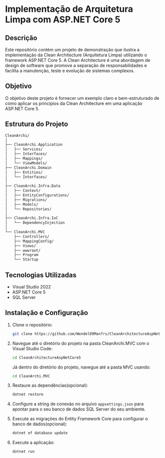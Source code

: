 # Implementação de Arquitetura Limpa com ASP.NET Core 5

## Descrição

Este repositório contém um projeto de demonstração que ilustra a implementação da Clean Architecture (Arquitetura Limpa) utilizando o framework ASP.NET Core 5. A Clean Architecture é uma abordagem de design de software que promove a separação de responsabilidades e facilita a manutenção, teste e evolução de sistemas complexos.

## Objetivo

O objetivo deste projeto é fornecer um exemplo claro e bem-estruturado de como aplicar os princípios da Clean Architecture em uma aplicação ASP.NET Core 5. 

## Estrutura do Projeto
```bash
CleanArchi/
│
├── CleanArchi.Application
│   ├── Services/
│   ├── Interfaces/
│   ├── Mappings/
│   └── ViewModels/
├── CleanArchi.Domain
│   ├── Entities/
│   └── Interfaces/
│
├── CleanArchi.Infra.Data
│   ├── Context/
│   ├── EntityConfigurations/
│   ├── Migrations/
│   ├── Models/
│   └── Repositories/
│
├── CleanArchi.Infra.IoC
│   └── DependencyInjection
│
└── CleanArchi.MVC
    ├── Controllers/
    ├── MappingConfig/
    ├── Views/
    ├── wwwroot/
    ├── Program
    └── Startup

 ```

## Tecnologias Utilizadas

- Visual Studio 2022
- ASP.NET Core 5
- SQL Server 

## Instalação e Configuração

1. Clone o repositório:
    ```bash
    git clone https://github.com/Wendel09Manfrs/CleanArchitectureAspNetCore5.git
    ```

2. Navegue até o diretório do projeto na pasta CleanArchi.MVC com o Visual Studio Code:
    ```bash
    cd CleanArchitectureAspNetCore5
    ```
    Já dentro do diretório do projeto, navegue até a pasta MVC usando:
      ```bash
    cd CleanArchi.MVC
    ```

3. Restaure as dependências(opcional):
    ```bash
    dotnet restore
    ```

4. Configure a string de conexão no arquivo `appsettings.json` para apontar para o seu banco de dados SQL Server do seu ambiente.

5. Execute as migrações do Entity Framework Core para configurar o banco de dados(opcional):
    ```bash
    dotnet ef database update
    ```

6. Execute a aplicação:
    ```bash
    dotnet run
    ```

